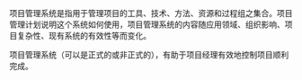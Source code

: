 
项目管理系统是指用于管理项目的工具、技术、方法、资源和过程组之集合。项目管理计划说明这个系统如何使用，项目管理系统的内容随应用领域、组织影响、项目复杂性、现有系统的有效性等而变化。

项目管理系统（可以是正式的或非正式的），有助于项目经理有效地控制项目顺利完成。
